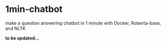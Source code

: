 # 1min-chatbot
make a question answering chatbot in 1 minute with Docker, Roberta-base, and NLTK

**to be updated...**
